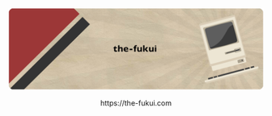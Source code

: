 <p align="center">
  <img src="https://raw.githubusercontent.com/the-fukui/the-fukui/master/the-fukui.png">
</p>

<p align="center">https://the-fukui.com</p>
